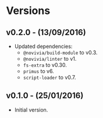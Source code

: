 # Versions

## v0.2.0 - (13/09/2016)

* Updated dependencies:
    * `@novivia/build-module` to v0.3.
    * `@novivia/linter` to v1.
    * `fs-extra` to v0.30.
    * `primus` to v6.
    * `script-loader` to v0.7.


## v0.1.0 - (25/01/2016)

* Initial version.
